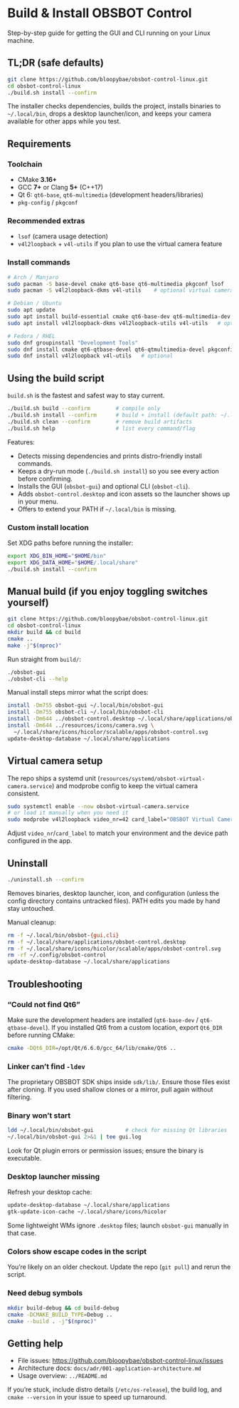 # Build & Install OBSBOT Control

Step-by-step guide for getting the GUI and CLI running on your Linux machine.

## TL;DR (safe defaults)
```bash
git clone https://github.com/bloopybae/obsbot-control-linux.git
cd obsbot-control-linux
./build.sh install --confirm
```

The installer checks dependencies, builds the project, installs binaries to `~/.local/bin`, drops a desktop launcher/icon, and keeps your camera available for other apps while you test.

## Requirements

### Toolchain
- CMake **3.16+**
- GCC **7+** or Clang **5+** (C++17)
- Qt 6: `qt6-base`, `qt6-multimedia` (development headers/libraries)
- `pkg-config` / `pkgconf`

### Recommended extras
- `lsof` (camera usage detection)
- `v4l2loopback` + `v4l-utils` if you plan to use the virtual camera feature

### Install commands
```bash
# Arch / Manjaro
sudo pacman -S base-devel cmake qt6-base qt6-multimedia pkgconf lsof
sudo pacman -S v4l2loopback-dkms v4l-utils    # optional virtual camera

# Debian / Ubuntu
sudo apt update
sudo apt install build-essential cmake qt6-base-dev qt6-multimedia-dev pkg-config lsof
sudo apt install v4l2loopback-dkms v4l2loopback-utils v4l-utils   # optional

# Fedora / RHEL
sudo dnf groupinstall "Development Tools"
sudo dnf install cmake qt6-qtbase-devel qt6-qtmultimedia-devel pkgconfig lsof
sudo dnf install v4l2loopback v4l-utils   # optional
```

## Using the build script
`build.sh` is the fastest and safest way to stay current.

```bash
./build.sh build --confirm        # compile only
./build.sh install --confirm      # build + install (default path: ~/.local/bin)
./build.sh clean --confirm        # remove build artifacts
./build.sh help                   # list every command/flag
```

Features:
- Detects missing dependencies and prints distro-friendly install commands.
- Keeps a dry-run mode (`./build.sh install`) so you see every action before confirming.
- Installs the GUI (`obsbot-gui`) and optional CLI (`obsbot-cli`).
- Adds `obsbot-control.desktop` and icon assets so the launcher shows up in your menu.
- Offers to extend your PATH if `~/.local/bin` is missing.

### Custom install location
Set XDG paths before running the installer:
```bash
export XDG_BIN_HOME="$HOME/bin"
export XDG_DATA_HOME="$HOME/.local/share"
./build.sh install --confirm
```

## Manual build (if you enjoy toggling switches yourself)
```bash
git clone https://github.com/bloopybae/obsbot-control-linux.git
cd obsbot-control-linux
mkdir build && cd build
cmake ..
make -j"$(nproc)"
```

Run straight from `build/`:
```bash
./obsbot-gui
./obsbot-cli --help
```

Manual install steps mirror what the script does:
```bash
install -Dm755 obsbot-gui ~/.local/bin/obsbot-gui
install -Dm755 obsbot-cli ~/.local/bin/obsbot-cli
install -Dm644 ../obsbot-control.desktop ~/.local/share/applications/obsbot-control.desktop
install -Dm644 ../resources/icons/camera.svg \
  ~/.local/share/icons/hicolor/scalable/apps/obsbot-control.svg
update-desktop-database ~/.local/share/applications
```

## Virtual camera setup
The repo ships a systemd unit (`resources/systemd/obsbot-virtual-camera.service`) and modprobe config to keep the virtual camera consistent.

```bash
sudo systemctl enable --now obsbot-virtual-camera.service
# or load it manually when you need it
sudo modprobe v4l2loopback video_nr=42 card_label="OBSBOT Virtual Camera" exclusive_caps=1
```

Adjust `video_nr`/`card_label` to match your environment and the device path configured in the app.

## Uninstall
```bash
./uninstall.sh --confirm
```
Removes binaries, desktop launcher, icon, and configuration (unless the config directory contains untracked files). PATH edits you made by hand stay untouched.

Manual cleanup:
```bash
rm -f ~/.local/bin/obsbot-{gui,cli}
rm -f ~/.local/share/applications/obsbot-control.desktop
rm -f ~/.local/share/icons/hicolor/scalable/apps/obsbot-control.svg
rm -rf ~/.config/obsbot-control
update-desktop-database ~/.local/share/applications
```

## Troubleshooting

### “Could not find Qt6”
Make sure the development headers are installed (`qt6-base-dev` / `qt6-qtbase-devel`). If you installed Qt6 from a custom location, export `Qt6_DIR` before running CMake:
```bash
cmake -DQt6_DIR=/opt/Qt/6.6.0/gcc_64/lib/cmake/Qt6 ..
```

### Linker can’t find `-ldev`
The proprietary OBSBOT SDK ships inside `sdk/lib/`. Ensure those files exist after cloning. If you used shallow clones or a mirror, pull again without filtering.

### Binary won’t start
```bash
ldd ~/.local/bin/obsbot-gui          # check for missing Qt libraries
~/.local/bin/obsbot-gui 2>&1 | tee gui.log
```
Look for Qt plugin errors or permission issues; ensure the binary is executable.

### Desktop launcher missing
Refresh your desktop cache:
```bash
update-desktop-database ~/.local/share/applications
gtk-update-icon-cache ~/.local/share/icons/hicolor
```
Some lightweight WMs ignore `.desktop` files; launch `obsbot-gui` manually in that case.

### Colors show escape codes in the script
You’re likely on an older checkout. Update the repo (`git pull`) and rerun the script.

### Need debug symbols
```bash
mkdir build-debug && cd build-debug
cmake -DCMAKE_BUILD_TYPE=Debug ..
cmake --build . -j"$(nproc)"
```

## Getting help
- File issues: <https://github.com/bloopybae/obsbot-control-linux/issues>
- Architecture docs: `docs/adr/001-application-architecture.md`
- Usage overview: `../README.md`

If you’re stuck, include distro details (`/etc/os-release`), the build log, and `cmake --version` in your issue to speed up turnaround.
